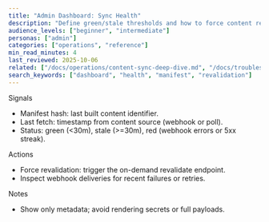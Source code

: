 ```yaml
---
title: "Admin Dashboard: Sync Health"
description: "Define green/stale thresholds and how to force content revalidation."
audience_levels: ["beginner", "intermediate"]
personas: ["admin"]
categories: ["operations", "reference"]
min_read_minutes: 4
last_reviewed: 2025-10-06
related: ["/docs/operations/content-sync-deep-dive.md", "/docs/troubleshooting/revalidation-failures.md"]
search_keywords: ["dashboard", "health", "manifest", "revalidation"]
---
```


Signals

- Manifest hash: last built content identifier.
- Last fetch: timestamp from content source (webhook or poll).
- Status: green (<30m), stale (>=30m), red (webhook errors or 5xx streak).

Actions

- Force revalidation: trigger the on-demand revalidate endpoint.
- Inspect webhook deliveries for recent failures or retries.

Notes

- Show only metadata; avoid rendering secrets or full payloads.

